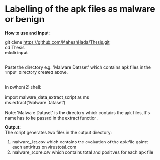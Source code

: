 # Labelling of the apk files as malware or benign

<b>How to use and Input:</b>

git clone https://github.com/MaheshHada/Thesis.git <br>
cd Thesis <br>
mkdir input <br> <br>

Paste the directory e.g. 'Malware Dataset' which contains apk files in the 'input' directory created above. <br><br>

In python(2) shell:<br> <br>
import malware_data_extract_script as ms<br>
ms.extract('Malware Dataset') <br> <br>
Note: 'Malware Dataset' is the directory which contains the apk files, It's name has to be passed in the extract function.<br>

<b>Output:</b> <br>
The script generates two files in the output directory:<br>
1) malware_list.csv which contains the evaluation of the apk file gainst each antivirus on virustotal.com <br>
2) malware_score.csv which contains total and positives for each apk file <br>
